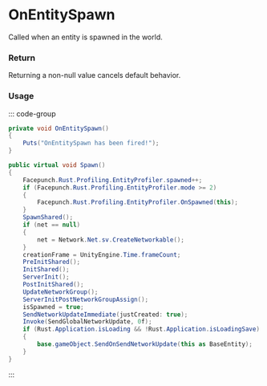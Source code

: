 # OnEntitySpawn
<Badge type="info" text="Global"/><Badge type="danger" text="Carbon Compatible"/>
Called when an entity is spawned in the world.

### Return
Returning a non-null value cancels default behavior.

### Usage
::: code-group
```csharp [Example]
private void OnEntitySpawn()
{
	Puts("OnEntitySpawn has been fired!");
}
```
```csharp [Source — Assembly-CSharp @ BaseNetworkable]
public virtual void Spawn()
{
	Facepunch.Rust.Profiling.EntityProfiler.spawned++;
	if (Facepunch.Rust.Profiling.EntityProfiler.mode >= 2)
	{
		Facepunch.Rust.Profiling.EntityProfiler.OnSpawned(this);
	}
	SpawnShared();
	if (net == null)
	{
		net = Network.Net.sv.CreateNetworkable();
	}
	creationFrame = UnityEngine.Time.frameCount;
	PreInitShared();
	InitShared();
	ServerInit();
	PostInitShared();
	UpdateNetworkGroup();
	ServerInitPostNetworkGroupAssign();
	isSpawned = true;
	SendNetworkUpdateImmediate(justCreated: true);
	Invoke(SendGlobalNetworkUpdate, 0f);
	if (Rust.Application.isLoading && !Rust.Application.isLoadingSave)
	{
		base.gameObject.SendOnSendNetworkUpdate(this as BaseEntity);
	}
}

```
:::
